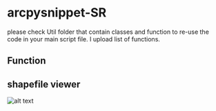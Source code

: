 # arcpysnippet-SR
please check Util folder that contain classes and function to re-use the code in your main script file. I upload list of functions.
## Function

## shapefile viewer
![alt text](https://github.com/sanrajbhar/arcpysnippet-testing/blob/main/img_shapefileViewer.png)

